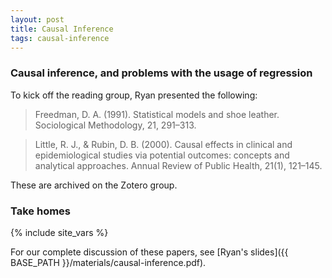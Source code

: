 ```yaml
---
layout: post
title: Causal Inference
tags: causal-inference
---
```

### Causal inference, and problems with the usage of regression

To kick off the reading group, Ryan presented the following:

> Freedman, D. A. (1991). Statistical models and shoe leather. Sociological
Methodology, 21, 291–313.

> Little, R. J., & Rubin, D. B. (2000). Causal effects in clinical and
epidemiological studies via potential outcomes: concepts and analytical
approaches. Annual Review of Public Health, 21(1), 121–145.

These are archived on the Zotero group.

<!--more-->

### Take homes

{% include site_vars %}

For our complete discussion of these papers, see 
[Ryan's slides]({{ BASE_PATH }}/materials/causal-inference.pdf).
